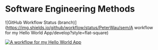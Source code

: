 # Software Engineering Methods
![GitHub Workflow Status (branch)](https://img.shields.io/github/workflow/status/PeterWau/sem/A workflow for my Hello World App/develop?style=flat-square)

[![A workflow for my Hello World App](https://github.com/PeterWau/sem/actions/workflows/main.yml/badge.svg)](https://github.com/PeterWau/sem/actions/workflows/main.yml)